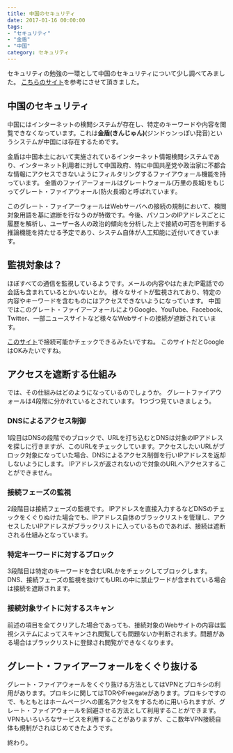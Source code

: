 ```yaml
---
title: 中国のセキュリティ
date: 2017-01-16 00:00:00
tags:
- "セキュリティ"
- "金盾"
- "中国"
category: セキュリティ
---
```

セキュリティの勉強の一環として中国のセキュリティについて少し調べてみました。
[こちらのサイト](https://cybersecurity-jp.com/security-measures/6729)を参考にさせて頂きました。
<!-- More -->

## 中国のセキュリティ
中国にはインターネットの検閲システムが存在し、特定のキーワードや内容を閲覧できなくなっています。これは**金盾(きんじゅん)**(ジンドゥンっぽい発音)というシステムが中国には存在するためです。

金盾は中国本土において実施されているインターネット情報検閲システムであり、インターネット利用者に対して中国政府、特に中国共産党や政治家に不都合な情報にアクセスできないようにフィルタリングするファイアウォール機能を持っています。
金盾のファイアーフォールはグレートウォール(万里の長城)をもじってグレート・ファイアウォール(防火長城)と呼ばれています。

このグレート・ファイアーウォールはWebサーバへの接続の規制において、検閲対象用語を基に遮断を行なうのが特徴です。今後、パソコンのIPアドレスごとに履歴を解析し、ユーザー各人の政治的傾向を分析した上で接続の可否を判断する推論機能を持たせる予定であり、システム自体が人工知能に近付いてきています。


## 監視対象は？
ほぼすべての通信を監視しているようです。メールの内容やはたまたIP電話での会話も含まれているとかいないとか。
様々なサイトが監視されており、特定の内容やキーワードを含むものにはアクセスできないようになっています。
中国ではこのグレート・ファイアーフォールによりGoogle、YouTube、Facebook、Twitter、一部ニュースサイトなど様々なWebサイトの接続が遮断されています。

[このサイト](http://www.greatfirewallofchina.org)で接続可能かチェックできるみたいですね。
このサイトだとGoogleはOKみたいですね。

## アクセスを遮断する仕組み
では、その仕組みはどのようになっているのでしょうか。
グレートファイアウォールは4段階に分かれているとされています。
1つづつ見ていきましょう。

### DNSによるアクセス制御
1段目はDNSの段階でのブロックで、URLを打ち込むとDNSは対象のIPアドレスを探しに行きますが、このURLをチェックしています。アクセスしたいURLがブロック対象になっていた場合、DNSによるアクセス制御を行いIPアドレスを返却しないようにします。
IPアドレスが返されないので対象のURLへアクセスすることができません。

### 接続フェーズの監視
2段階目は接続フェーズの監視です。
IPアドレスを直接入力するなどDNSのチェックをくぐりぬけた場合でも、IPアドレス自体のブラックリストを管理し、アクセスしたいIPアドレスがブラックリストに入っているものであれば、接続は遮断される仕組みとなっています。

### 特定キーワードに対するブロック
3段階目は特定のキーワードを含むURLかをチェックしてブロックします。
DNS、接続フェーズの監視を抜けてもURLの中に禁止ワードが含まれている場合は接続を遮断されます。

### 接続対象サイトに対するスキャン
前述の項目を全てクリアした場合であっても、接続対象のWebサイトの内容は監視システムによってスキャンされ閲覧しても問題ないか判断されます。問題がある場合はブラックリストに登録され閲覧ができなくなります。

## グレート・ファイアーフォールをくぐり抜ける
グレート・ファイアウォールをくぐり抜ける方法としてはVPNとプロキシの利用があります。プロキシに関してはTORやFreegateがあります。プロキシですので、もともとはホームページへの匿名アクセスをするために用いられますが、グレート・ファイアウォールを回避させる方法として利用することができます。
VPNもいろいろなサービスを利用することがありますが、ここ数年VPN接続自体も規制がされはじめてきたようです。

終わり。